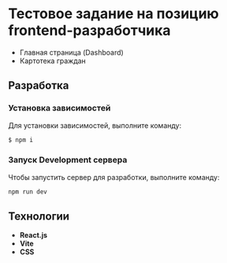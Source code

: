 # Тестовое задание на позицию frontend-разработчика  
- Главная страница (Dashboard)
- Картотека граждан

## Разработка

### Установка зависимостей
Для установки зависимостей, выполните команду:
```sh
$ npm i
```

### Запуск Development сервера
Чтобы запустить сервер для разработки, выполните команду:
```sh
npm run dev
```

## Технологии
- **React.js**
- **Vite**
- **CSS**
